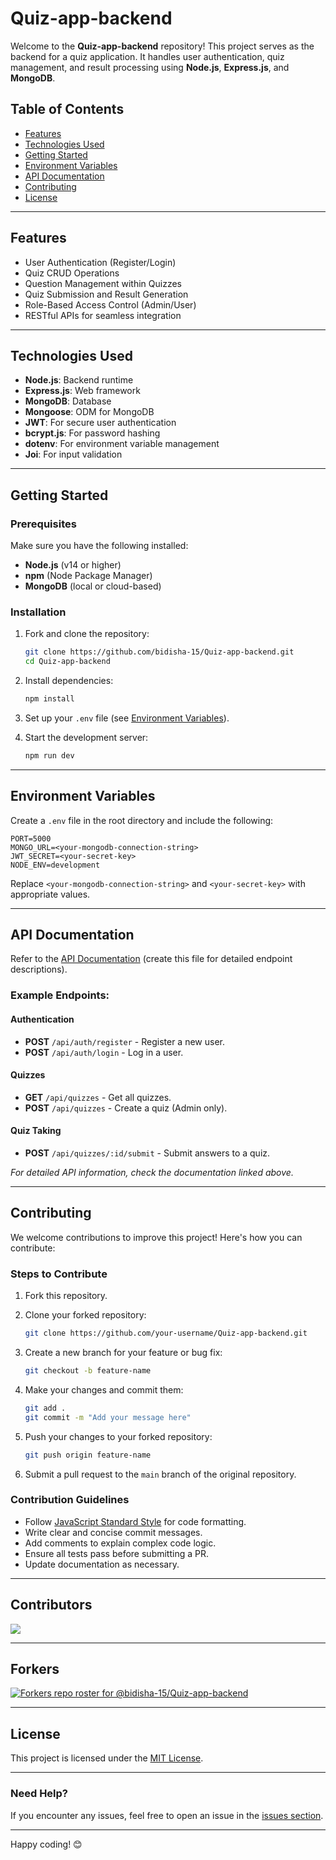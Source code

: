 
# Quiz-app-backend

Welcome to the **Quiz-app-backend** repository! This project serves as the backend for a quiz application. It handles user authentication, quiz management, and result processing using **Node.js**, **Express.js**, and **MongoDB**.

## Table of Contents

- [Features](#features)
- [Technologies Used](#technologies-used)
- [Getting Started](#getting-started)
- [Environment Variables](#environment-variables)
- [API Documentation](#api-documentation)
- [Contributing](#contributing)
- [License](#license)

---

## Features

- User Authentication (Register/Login)
- Quiz CRUD Operations
- Question Management within Quizzes
- Quiz Submission and Result Generation
- Role-Based Access Control (Admin/User)
- RESTful APIs for seamless integration

---

## Technologies Used

- **Node.js**: Backend runtime
- **Express.js**: Web framework
- **MongoDB**: Database
- **Mongoose**: ODM for MongoDB
- **JWT**: For secure user authentication
- **bcrypt.js**: For password hashing
- **dotenv**: For environment variable management
- **Joi**: For input validation

---

## Getting Started

### Prerequisites

Make sure you have the following installed:

- **Node.js** (v14 or higher)
- **npm** (Node Package Manager)
- **MongoDB** (local or cloud-based)

### Installation

1. Fork and clone the repository:

   ```bash
   git clone https://github.com/bidisha-15/Quiz-app-backend.git
   cd Quiz-app-backend
   ```

2. Install dependencies:

   ```bash
   npm install
   ```

3. Set up your `.env` file (see [Environment Variables](#environment-variables)).

4. Start the development server:

   ```bash
   npm run dev
   ```

---

## Environment Variables

Create a `.env` file in the root directory and include the following:

```plaintext
PORT=5000
MONGO_URL=<your-mongodb-connection-string>
JWT_SECRET=<your-secret-key>
NODE_ENV=development
```

Replace `<your-mongodb-connection-string>` and `<your-secret-key>` with appropriate values.

---

## API Documentation

Refer to the [API Documentation](docs/API.md) (create this file for detailed endpoint descriptions).

### Example Endpoints:

#### **Authentication**
- **POST** `/api/auth/register` - Register a new user.
- **POST** `/api/auth/login` - Log in a user.

#### **Quizzes**
- **GET** `/api/quizzes` - Get all quizzes.
- **POST** `/api/quizzes` - Create a quiz (Admin only).

#### **Quiz Taking**
- **POST** `/api/quizzes/:id/submit` - Submit answers to a quiz.

_For detailed API information, check the documentation linked above._

---

## Contributing

We welcome contributions to improve this project! Here's how you can contribute:

### Steps to Contribute

1. Fork this repository.
2. Clone your forked repository:

   ```bash
   git clone https://github.com/your-username/Quiz-app-backend.git
   ```

3. Create a new branch for your feature or bug fix:

   ```bash
   git checkout -b feature-name
   ```

4. Make your changes and commit them:

   ```bash
   git add .
   git commit -m "Add your message here"
   ```

5. Push your changes to your forked repository:

   ```bash
   git push origin feature-name
   ```

6. Submit a pull request to the `main` branch of the original repository.

### Contribution Guidelines

- Follow [JavaScript Standard Style](https://standardjs.com/) for code formatting.
- Write clear and concise commit messages.
- Add comments to explain complex code logic.
- Ensure all tests pass before submitting a PR.
- Update documentation as necessary.

---

## Contributors

<a href="https://github.com/bidisha-15/Quiz-app-backend/graphs/contributors">
  <img src="https://contrib.rocks/image?repo=bidisha-15/Quiz-app-backend" />
</a>

---
## Forkers

[![Forkers repo roster for @bidisha-15/Quiz-app-backend](https://reporoster.com/forks/bidisha-15/Quiz-app-backend)](https://github.com/bidisha-15/Quiz-app-backend/network/members)

---
## License

This project is licensed under the [MIT License](LICENSE).

---

### Need Help?

If you encounter any issues, feel free to open an issue in the [issues section](https://github.com/bidisha-15/Quiz-app-backend/issues).

---

Happy coding! 😊
